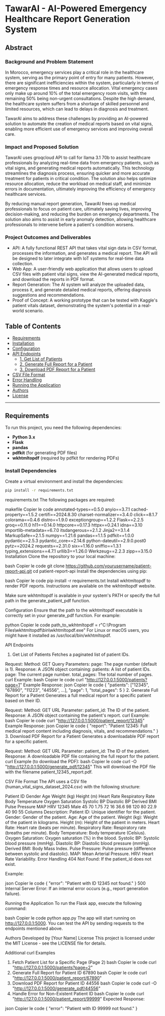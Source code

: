 # TawarAI - AI-Powered Emergency Healthcare Report Generation System
## Abstract
### Background and Problem Statement

In Morocco, emergency services play a critical role in the healthcare system, serving as the primary point of entry for many patients. However, there are significant inefficiencies within the system, particularly in terms of emergency response times and resource allocation. Vital emergency cases only make up around 10% of the total emergency room visits, with the remaining 50% being non-urgent consultations. Despite the high demand, the healthcare system suffers from a shortage of skilled personnel and limited resources, which can lead to delays in diagnosis and treatment.

TawarAI aims to address these challenges by providing an AI-powered solution to automate the creation of medical reports based on vital signs, enabling more efficient use of emergency services and improving overall care.

### Impact and Proposed Solution

TawarAI uses groqcloud API to call for llama 3.1 70b to assist healthcare professionals by analyzing real-time data from emergency patients, such as vital signs, and generating medical reports automatically. This technology streamlines the diagnosis process, ensuring quicker and more accurate treatment for patients in critical condition. The solution also helps optimize resource allocation, reduce the workload on medical staff, and minimize errors in documentation, ultimately improving the efficiency of emergency healthcare services.

By reducing manual report generation, TawarAI frees up medical professionals to focus on patient care, ultimately saving lives, improving decision-making, and reducing the burden on emergency departments. The solution also aims to assist in early anomaly detection, allowing healthcare professionals to intervene before a patient's condition worsens.

### Project Outcomes and Deliverables

* API: A fully functional REST API that takes vital sign data in CSV format, processes the information, and generates a medical report. The API will be designed to later integrate with IoT systems for real-time data collection.
* Web App: A user-friendly web application that allows users to upload CSV files with patient vital signs, view the AI-generated medical reports, and download the reports in PDF format.
* Report Generation: The AI system will analyze the uploaded data, process it, and generate detailed medical reports, offering diagnosis suggestions and recommendations.
* Proof of Concept: A working prototype that can be tested with Kaggle's patient vitals dataset, demonstrating the system's potential in a real-world scenario.

## Table of Contents

- [Requirements](#requirements)
- [Installation](#installation)
- [Configuration](#configuration)
- [API Endpoints](#api-endpoints)
  - [1. Get List of Patients](#1-get-list-of-patients)
  - [2. Generate Full Report for a Patient](#2-generate-full-report-for-a-patient)
  - [3. Download PDF Report for a Patient](#3-download-pdf-report-for-a-patient)
- [CSV File Format](#csv-file-format)
- [Error Handling](#error-handling)
- [Running the Application](#running-the-application)
- [Authors](#authors)
- [License](#license)

---

## Requirements

To run this project, you need the following dependencies:

- **Python 3.x** 
- **Flask**
- **pandas**
- **pdfkit** (for generating PDF files)
- **wkhtmltopdf** (required by pdfkit for rendering PDFs)

### Install Dependencies

Create a virtual environment and install the dependencies:

```bash
pip install -r requirements.txt
```

requirements.txt
The following packages are required:

makefile
Copier le code
annotated-types==0.5.0
anyio==3.7.1
cached-property==1.5.2
certifi==2024.8.30
charset-normalizer==3.4.0
click==8.1.7
colorama==0.4.6
distro==1.9.0
exceptiongroup==1.2.2
Flask==2.2.5
groq==0.11.0
h11==0.14.0
httpcore==0.17.3
httpx==0.24.1
idna==3.10
importlib-metadata==6.7.0
itsdangerous==2.1.2
Jinja2==3.1.4
MarkupSafe==2.1.5
numpy==1.21.6
pandas==1.1.5
pdfkit==1.0.0
pydantic==2.5.3
pydantic_core==2.14.6
python-dateutil==2.9.0.post0
pytz==2024.2
requests==2.31.0
six==1.16.0
sniffio==1.3.1
typing_extensions==4.7.1
urllib3==1.26.0
Werkzeug==2.2.3
zipp==3.15.0
Installation
Clone the repository to your local machine:

bash
Copier le code
git clone https://github.com/yourusername/patient-report-api.git
cd patient-report-api
Install the dependencies using pip:

bash
Copier le code
pip install -r requirements.txt
Install wkhtmltopdf to render PDF reports. Instructions are available on the wkhtmltopdf website.

Make sure wkhtmltopdf is available in your system's PATH or specify the full path in the generate_patient_pdf function.

Configuration
Ensure that the path to the wkhtmltopdf executable is correctly set in your generate_pdf function. For example:

python
Copier le code
path_to_wkhtmltopdf = r"C:\Program Files\wkhtmltopdf\bin\wkhtmltopdf.exe"
For Linux or macOS users, you might have it installed as /usr/local/bin/wkhtmltopdf.

API Endpoints
1. Get List of Patients
Fetches a paginated list of patient IDs.

Request:
Method: GET
Query Parameters:
page: The page number (default is 1).
Response:
A JSON object containing:
patients: A list of patient IDs.
page: The current page number.
total_pages: The total number of pages.
curl Example:
bash
Copier le code
curl "http://127.0.0.1:5000/patients?page=1"
Example Response:
json
Copier le code
{
  "patients": ["12345", "67890", "11223", "44556", ...],
  "page": 1,
  "total_pages": 5
}
2. Generate Full Report for a Patient
Generates a full medical report for a specific patient based on their ID.

Request:
Method: GET
URL Parameter:
patient_id: The ID of the patient.
Response:
A JSON object containing the patient's report.
curl Example:
bash
Copier le code
curl "http://127.0.0.1:5000/patient_report/12345"
Example Response:
json
Copier le code
{
  "report": "Patient 12345: Full medical report content including diagnosis, vitals, and recommendations."
}
3. Download PDF Report for a Patient
Generates a downloadable PDF report for a specific patient.

Request:
Method: GET
URL Parameter:
patient_id: The ID of the patient.
Response:
A downloadable PDF file containing the full report for the patient.
curl Example (to download the PDF):
bash
Copier le code
curl -O "http://127.0.0.1:5000/generate_pdf/12345"
This will download the PDF file with the filename patient_12345_report.pdf.

CSV File Format
The API uses a CSV file (human_vital_signs_dataset_2024.csv) with the following structure:

Patient ID	Gender	Age	Weight (kg)	Height (m)	Heart Rate	Respiratory Rate	Body Temperature	Oxygen Saturation	Systolic BP	Diastolic BP	Derived BMI	Pulse Pressure	MAP	HRV
12345	Male	45	70	1.75	72	16	36.6	98	120	80	22.9	40	90	55
Columns Description:
Patient ID: Unique identifier for the patient.
Gender: Gender of the patient.
Age: Age of the patient.
Weight (kg): Weight of the patient in kilograms.
Height (m): Height of the patient in meters.
Heart Rate: Heart rate (beats per minute).
Respiratory Rate: Respiratory rate (breaths per minute).
Body Temperature: Body temperature (Celsius).
Oxygen Saturation: Oxygen saturation (%) in the blood.
Systolic BP: Systolic blood pressure (mmHg).
Diastolic BP: Diastolic blood pressure (mmHg).
Derived BMI: Body Mass Index.
Pulse Pressure: Pulse pressure (difference between systolic and diastolic).
MAP: Mean Arterial Pressure.
HRV: Heart Rate Variability.
Error Handling
404 Not Found: If the patient_id does not exist.

Example:

json
Copier le code
{
  "error": "Patient with ID 12345 not found."
}
500 Internal Server Error: If an internal error occurs (e.g., report generation failure).

Running the Application
To run the Flask app, execute the following command:

bash
Copier le code
python app.py
The app will start running on http://127.0.0.1:5000. You can test the API by sending requests to the endpoints mentioned above.

Authors
Developed by [Your Name]
License
This project is licensed under the MIT License - see the LICENSE file for details.

Additional curl Examples
1. Fetch Patient List for a Specific Page (Page 2)
bash
Copier le code
curl "http://127.0.0.1:5000/patients?page=2"
2. Generate Full Report for Patient ID 67890
bash
Copier le code
curl "http://127.0.0.1:5000/patient_report/67890"
3. Download PDF Report for Patient ID 44556
bash
Copier le code
curl -O "http://127.0.0.1:5000/generate_pdf/44556"
4. Handle Error for Non-Existent Patient ID
bash
Copier le code
curl "http://127.0.0.1:5000/patient_report/99999"
Expected Response:

json
Copier le code
{
  "error": "Patient with ID 99999 not found."
}
